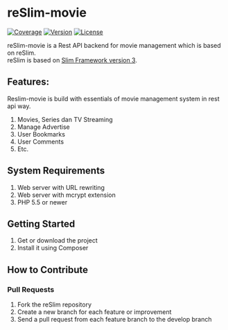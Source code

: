 reSlim-movie
=======
[![Coverage](https://img.shields.io/badge/Coverage-20%-brightred.svg)](https://github.com/aalfiann/reSlim-movie)
[![Version](https://img.shields.io/badge/alpha-1.0.0-brightred.svg)](https://github.com/aalfiann/reSlim-movie)
[![License](https://img.shields.io/badge/license-MIT-blue.svg)](https://github.com/aalfiann/reSlim-movie/blob/master/license.md)

reSlim-movie is a Rest API backend for movie management which is based on reSlim.<br>
reSlim is based on [Slim Framework version 3](http://www.slimframework.com/).<br>

Features:
---------------
Reslim-movie is build with essentials of movie management system in rest api way.

1. Movies, Series dan TV Streaming
2. Manage Advertise
3. User Bookmarks
4. User Comments
5. Etc.

System Requirements
---------------

1. Web server with URL rewriting
2. Web server with mcrypt extension
3. PHP 5.5 or newer


Getting Started
---------------
1. Get or download the project
2. Install it using Composer


How to Contribute
-----------------
### Pull Requests

1. Fork the reSlim repository
2. Create a new branch for each feature or improvement
3. Send a pull request from each feature branch to the develop branch